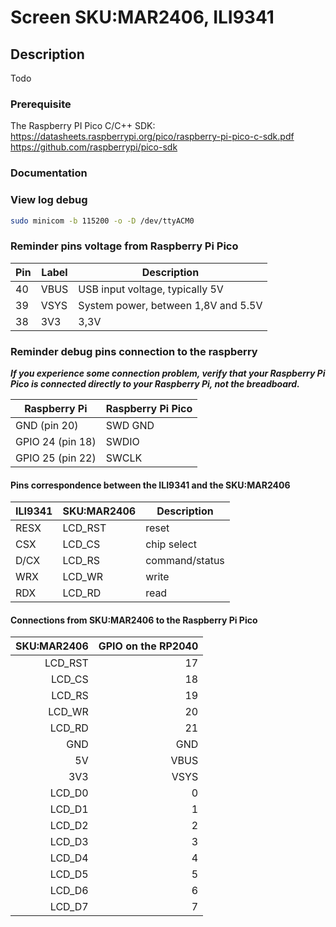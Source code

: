 # Screen SKU:MAR2406, ILI9341

## Description

Todo

### Prerequisite

The Raspberry PI Pico C/C++ SDK:  
<https://datasheets.raspberrypi.org/pico/raspberry-pi-pico-c-sdk.pdf>  
<https://github.com/raspberrypi/pico-sdk>

### Documentation

### View log debug

```bash
sudo minicom -b 115200 -o -D /dev/ttyACM0
```

### Reminder pins voltage from Raspberry Pi Pico

| Pin | Label | Description                         |
|-----|-------|-------------------------------------|
| 40  | VBUS  | USB input voltage, typically 5V     |
| 39  | VSYS  | System power, between 1,8V and 5.5V |
| 38  |  3V3  | 3,3V                                |

### Reminder debug pins connection to the raspberry

***If you experience some connection problem, verify that your Raspberry Pi Pico is connected directly to your Raspberry Pi, not the breadboard.***

| Raspberry Pi     | Raspberry Pi Pico |
|------------------|-------------------|
| GND (pin 20)     | SWD GND           |
| GPIO 24 (pin 18) | SWDIO             |
| GPIO 25 (pin 22) | SWCLK             |

#### Pins correspondence between the ILI9341 and the SKU:MAR2406

| ILI9341     | SKU:MAR2406| Description    |
|-------------|------------|----------------|
|    RESX     | LCD_RST    | reset          |
|    CSX      | LCD_CS     | chip select    |
|    D/CX     | LCD_RS     | command/status |
|    WRX      | LCD_WR     | write          |
|    RDX      | LCD_RD     | read           |

#### Connections from SKU:MAR2406 to the Raspberry Pi Pico

| SKU:MAR2406      | GPIO on the RP2040 |
|-----------------:|-------------------:|
|  LCD_RST         |  17                |
|  LCD_CS          |  18                |
|  LCD_RS          |  19                |
|  LCD_WR          |  20                |
|  LCD_RD          |  21                |
|  GND             | GND                |  
|  5V              | VBUS               |
|  3V3             | VSYS               |
|  LCD_D0          |   0                |
|  LCD_D1          |   1                |
|  LCD_D2          |   2                |
|  LCD_D3          |   3                |
|  LCD_D4          |   4                |
|  LCD_D5          |   5                |
|  LCD_D6          |   6                |
|  LCD_D7          |   7                |
